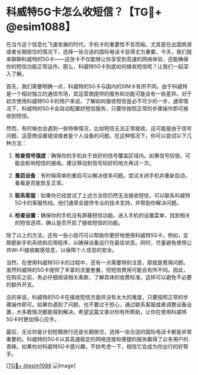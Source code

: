 # 科威特5G卡怎么收短信？【TG💪+ @esim1088】

在当今这个信息化飞速发展的时代，手机卡的重要性不言而喻。尤其是在出国旅游或者长期居住的情况下，选择一张合适的国际电话卡显得尤为重要。今天，我们就来聊聊科威特的5G卡——这张卡不仅能够让你享受到高速的网络体验，还能确保你的短信功能正常运作。那么，科威特5G卡到底如何接收短信呢？让我们一起深入了解。

首先，我们需要明确一点，科威特的5G卡与国内的SIM卡有所不同。由于科威特是一个相对独立的通信市场，其运营商提供的服务和功能可能会有一些差异。对于初次使用科威特5G卡的用户来说，了解如何接收短信是必不可少的一步。通常情况下，科威特的5G卡会自动配置好短信服务，只要你按照正常的步骤操作即可接收到短信。

然而，有时候也会遇到一些特殊情况，比如短信无法正常接收。这可能是由于信号问题、运营商设置错误或者是个人设备的问题。在这种情况下，你可以尝试以下几种方法：

1. **检查信号强度**：确保你的手机处于良好的信号覆盖区域内。如果信号较弱，可能会影响短信的接收。建议移动到信号较好的地方再试一次。

2. **重启设备**：有时候简单的重启可以解决很多问题。尝试关闭手机并重新启动，看看是否能恢复正常。

3. **联系客服**：如果你已经尝试了上述方法但仍然无法接收短信，可以联系科威特5G卡的客服热线。他们通常会提供专业的技术支持，并帮助你解决问题。

4. **检查设置**：确保你的手机没有屏蔽短信功能。进入手机的设置菜单，找到相关的短信选项，确认是否开启了接收短信的功能。

除了以上的方法，还有一些小技巧可以帮助你更好地使用科威特5G卡。例如，定期更新手机系统和应用程序，以确保设备运行在最佳状态。同时，尽量避免使用公共Wi-Fi接收敏感信息，以保障个人信息的安全。

当然，在使用科威特5G卡的过程中，还有一点需要特别注意，那就是费用问题。虽然科威特的5G卡提供了丰富的流量套餐，但短信费用可能会有所不同。因此，在购买之前，务必仔细阅读相关条款，了解具体的收费标准。这样可以避免不必要的额外开支。

总的来说，科威特的5G卡在接收短信方面并没有太大的难度，只要按照正常的步骤操作即可。如果你遇到了问题，也不要过于担心，通过联系客服或者调整设备设置，大多数情况都能得到解决。希望这篇文章对你有所帮助，让你在使用科威特5G卡时更加得心应手。

最后，无论你是计划短期旅行还是长期居住，选择一张合适的国际电话卡都是非常重要的。科威特的5G卡以其高速稳定的网络连接和便捷的服务赢得了众多用户的青睐。如果你对科威特5G卡感兴趣，不妨考虑一下，相信它会成为你出行的好帮手。

[[TG💪+ @esim1088](https://t.me/s/esim1088) ![Image](https://i.postimg.cc/4NQfJmqS/Snipaste-2025-05-13-00-14-12.png)]